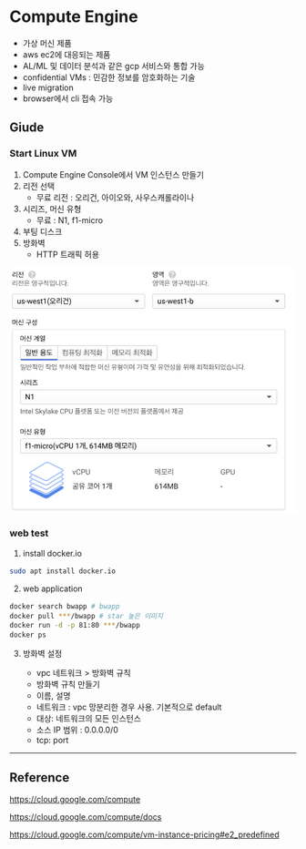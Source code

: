 # Compute Engine

- 가상 머신 제품
- aws ec2에 대응되는 제품
- AL/ML 및 데이터 분석과 같은 gcp 서비스와 통합 가능
- confidential VMs : 민감한 정보를 암호화하는 기술
- live migration
- browser에서 cli 접속 가능

## Giude

### Start Linux VM
1. Compute Engine Console에서 VM 인스턴스 만들기
2. 리전 선택
    - 무료 리전 : 오리건, 아이오와, 사우스캐롤라이나
3. 시리즈, 머신 유형
    - 무료 : N1, f1-micro
4. 부팅 디스크
5. 방화벽
    - HTTP 트래픽 허용

![compute engine](./images/compute01.png)

### web test

1. install docker.io

``` bash
sudo apt install docker.io
```

2. web application

``` bash
docker search bwapp # bwapp
docker pull ***/bwapp # star 높은 이미지
docker run -d -p 81:80 ***/bwapp
docker ps
```

3. 방화벽 설정

    - vpc 네트워크 > 방화벽 규칙
    - 방화벽 규칙 만들기
    - 이름, 설명
    - 네트워크 : vpc 망분리한 경우 사용. 기본적으로 default
    - 대상: 네트워크의 모든 인스턴스
    - 소스 IP 범위 : 0.0.0.0/0
    - tcp: port

---
## Reference

https://cloud.google.com/compute

https://cloud.google.com/compute/docs

https://cloud.google.com/compute/vm-instance-pricing#e2_predefined

